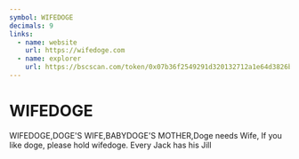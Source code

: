 ```yaml
---
symbol: WIFEDOGE
decimals: 9
links:
  - name: website
    url: https://wifedoge.com
  - name: explorer
    url: https://bscscan.com/token/0x07b36f2549291d320132712a1e64d3826b1fb4d7
---
```


# WIFEDOGE

WIFEDOGE,DOGE'S WIFE,BABYDOGE'S MOTHER,Doge needs Wife, If you like doge, please hold wifedoge. Every Jack has his Jill
